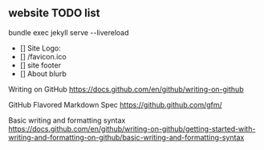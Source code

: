 ## website TODO list

bundle exec jekyll serve --livereload

- [] Site Logo:
- [] /favicon.ico
- [] site footer
- [] About blurb


Writing on GitHub
https://docs.github.com/en/github/writing-on-github

GitHub Flavored Markdown Spec
https://github.github.com/gfm/

Basic writing and formatting syntax
https://docs.github.com/en/github/writing-on-github/getting-started-with-writing-and-formatting-on-github/basic-writing-and-formatting-syntax

